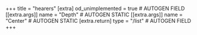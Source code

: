 +++
title = "hearers"
[extra]
od_unimplemented = true # AUTOGEN FIELD
[[extra.args]]
name = "Depth" # AUTOGEN STATIC
[[extra.args]]
name = "Center" # AUTOGEN STATIC
[extra.return]
type = "/list" # AUTOGEN FIELD
+++